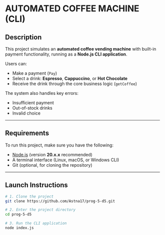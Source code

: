 #  AUTOMATED COFFEE MACHINE (CLI)

##  Description

This project simulates an **automated coffee vending machine** with built-in payment functionality, running as a **Node.js CLI application**.

Users can:
-  Make a payment (`Pay`)
-  Select a drink: **Espresso**, **Cappuccino**, or **Hot Chocolate**
-  Receive the drink through the core business logic (`getCoffee`)

The system also handles key errors:
-  Insufficient payment
-  Out-of-stock drinks
-  Invalid choice

---

##  Requirements

To run this project, make sure you have the following:

- [Node.js](https://nodejs.org) (version **20.x.x** recommended)
- A terminal interface (Linux, macOS, or Windows CLI)
- Git (optional, for cloning the repository)

---

##  Launch Instructions

```bash
# 1. Clone the project
git clone https://github.com/Astna17/prog-5-d5.git

# 2. Enter the project directory
cd prog-5-d5

# 3. Run the CLI application
node index.js